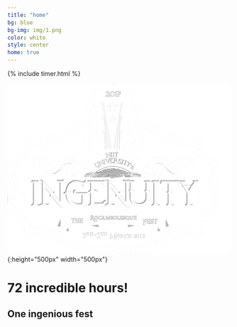 ```yaml
---
title: "home"
bg: blue
bg-img: img/1.png
color: white
style: center
home: true
---
```


{% include timer.html %}

![Logo](img/logow.png){:height="500px" width="500px"}

<h1 class="aclonica"> 72 incredible hours! </h1>
<h2 class="aclonica"> One ingenious fest </h2>
